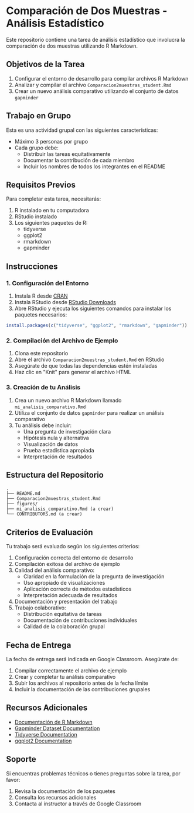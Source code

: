 # Comparación de Dos Muestras - Análisis Estadístico

Este repositorio contiene una tarea de análisis estadístico que involucra la comparación de dos muestras utilizando R Markdown.

## Objetivos de la Tarea

1. Configurar el entorno de desarrollo para compilar archivos R Markdown
2. Analizar y compilar el archivo `Comparacion2muestras_student.Rmd`
3. Crear un nuevo análisis comparativo utilizando el conjunto de datos `gapminder`

## Trabajo en Grupo

Esta es una actividad grupal con las siguientes características:
- Máximo 3 personas por grupo
- Cada grupo debe:
  - Distribuir las tareas equitativamente
  - Documentar la contribución de cada miembro
  - Incluir los nombres de todos los integrantes en el README

## Requisitos Previos

Para completar esta tarea, necesitarás:

1. R instalado en tu computadora
2. RStudio instalado
3. Los siguientes paquetes de R:
   - tidyverse
   - ggplot2
   - rmarkdown
   - gapminder

## Instrucciones

### 1. Configuración del Entorno

1. Instala R desde [CRAN](https://cran.r-project.org/)
2. Instala RStudio desde [RStudio Downloads](https://posit.co/download/rstudio-desktop/)
3. Abre RStudio y ejecuta los siguientes comandos para instalar los paquetes necesarios:

```r
install.packages(c("tidyverse", "ggplot2", "rmarkdown", "gapminder"))
```

### 2. Compilación del Archivo de Ejemplo

1. Clona este repositorio
2. Abre el archivo `Comparacion2muestras_student.Rmd` en RStudio
3. Asegúrate de que todas las dependencias estén instaladas
4. Haz clic en "Knit" para generar el archivo HTML

### 3. Creación de tu Análisis

1. Crea un nuevo archivo R Markdown llamado `mi_analisis_comparativo.Rmd`
2. Utiliza el conjunto de datos `gapminder` para realizar un análisis comparativo
3. Tu análisis debe incluir:
   - Una pregunta de investigación clara
   - Hipótesis nula y alternativa
   - Visualización de datos
   - Prueba estadística apropiada
   - Interpretación de resultados

## Estructura del Repositorio

```
.
├── README.md
├── Comparacion2muestras_student.Rmd
├── figures/
├── mi_analisis_comparativo.Rmd (a crear)
└── CONTRIBUTORS.md (a crear)
```

## Criterios de Evaluación

Tu trabajo será evaluado según los siguientes criterios:

1. Configuración correcta del entorno de desarrollo
2. Compilación exitosa del archivo de ejemplo
3. Calidad del análisis comparativo:
   - Claridad en la formulación de la pregunta de investigación
   - Uso apropiado de visualizaciones
   - Aplicación correcta de métodos estadísticos
   - Interpretación adecuada de resultados
4. Documentación y presentación del trabajo
5. Trabajo colaborativo:
   - Distribución equitativa de tareas
   - Documentación de contribuciones individuales
   - Calidad de la colaboración grupal

## Fecha de Entrega

La fecha de entrega será indicada en Google Classroom. Asegúrate de:
1. Compilar correctamente el archivo de ejemplo
2. Crear y completar tu análisis comparativo
3. Subir los archivos al repositorio antes de la fecha límite
4. Incluir la documentación de las contribuciones grupales

## Recursos Adicionales

- [Documentación de R Markdown](https://rmarkdown.rstudio.com/)
- [Gapminder Dataset Documentation](https://www.gapminder.org/data/)
- [Tidyverse Documentation](https://www.tidyverse.org/packages/)
- [ggplot2 Documentation](https://ggplot2.tidyverse.org/)

## Soporte

Si encuentras problemas técnicos o tienes preguntas sobre la tarea, por favor:
1. Revisa la documentación de los paquetes
2. Consulta los recursos adicionales
3. Contacta al instructor a través de Google Classroom